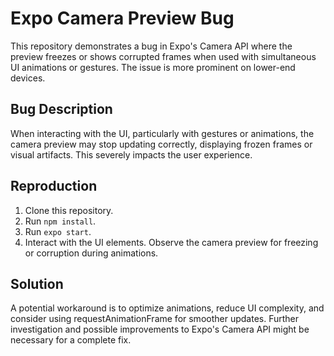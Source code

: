 # Expo Camera Preview Bug

This repository demonstrates a bug in Expo's Camera API where the preview freezes or shows corrupted frames when used with simultaneous UI animations or gestures. The issue is more prominent on lower-end devices.

## Bug Description

When interacting with the UI, particularly with gestures or animations, the camera preview may stop updating correctly, displaying frozen frames or visual artifacts. This severely impacts the user experience.

## Reproduction

1. Clone this repository.
2. Run `npm install`.
3. Run `expo start`.
4. Interact with the UI elements.  Observe the camera preview for freezing or corruption during animations.

## Solution

A potential workaround is to optimize animations, reduce UI complexity, and consider using requestAnimationFrame for smoother updates.  Further investigation and possible improvements to Expo's Camera API might be necessary for a complete fix.
